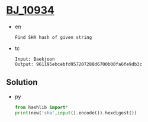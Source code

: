 # [BJ_10934](https://acmicpc.net/problem/10934)

* en

  ```en
  Find SHA hash of given string
  ```

* tc

  ```tc
  Input: Baekjoon
  Output: 961195ebcebfd957207288d6700b00fa6fe9db3c
  ```

## Solution

* py

  ```py
  from hashlib import*
  print(new('sha',input().encode()).hexdigest())
  ```

